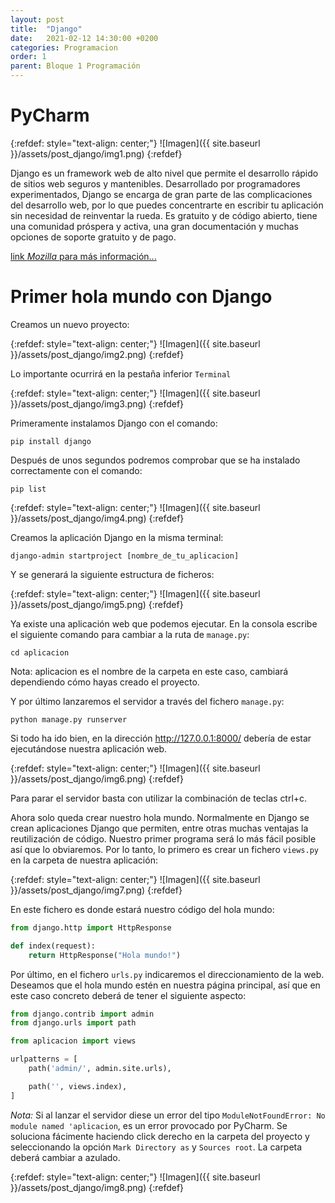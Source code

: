```yaml
---
layout: post
title:  "Django"
date:   2021-02-12 14:30:00 +0200
categories: Programacion
order: 1
parent: Bloque 1 Programación
---
```


# PyCharm

{:refdef: style="text-align: center;"}
![Imagen]({{ site.baseurl }}/assets/post_django/img1.png)
{:refdef}


Django es un framework web de alto nivel que permite el desarrollo rápido de sitios web seguros y mantenibles. Desarrollado por programadores experimentados, Django se encarga de gran parte de las complicaciones del desarrollo web, por lo que puedes concentrarte en escribir tu aplicación sin necesidad de reinventar la rueda. Es gratuito y de código abierto, tiene una comunidad próspera y activa, una gran documentación y muchas opciones de soporte gratuito y de pago.

[link _Mozilla_ para más información...](https://developer.mozilla.org/es/docs/Learn/Server-side/Django/Introducci%C3%B3n)

# Primer hola mundo con Django

Creamos un nuevo proyecto:

{:refdef: style="text-align: center;"}
![Imagen]({{ site.baseurl }}/assets/post_django/img2.png)
{:refdef}


Lo importante ocurrirá en la pestaña inferior `Terminal`

{:refdef: style="text-align: center;"}
![Imagen]({{ site.baseurl }}/assets/post_django/img3.png)
{:refdef}

Primeramente instalamos Django con el comando:

`pip install django`

Después de unos segundos podremos comprobar que se ha instalado correctamente con el comando:

`pip list`

{:refdef: style="text-align: center;"}
![Imagen]({{ site.baseurl }}/assets/post_django/img4.png)
{:refdef}

Creamos la aplicación Django en la misma terminal:

`django-admin startproject [nombre_de_tu_aplicacion]`

Y se generará la siguiente estructura de ficheros:

{:refdef: style="text-align: center;"}
![Imagen]({{ site.baseurl }}/assets/post_django/img5.png)
{:refdef}

Ya existe una aplicación web que podemos ejecutar. En la consola escribe el siguiente comando para cambiar a la ruta de `manage.py`:

`cd aplicacion`

Nota: aplicacion es el nombre de la carpeta en este caso, cambiará dependiendo cómo hayas creado el proyecto.

Y por último lanzaremos el servidor a través del fichero `manage.py`:

`python manage.py runserver`

Si todo ha ido bien, en la dirección  http://127.0.0.1:8000/ debería de estar ejecutándose nuestra aplicación web.

{:refdef: style="text-align: center;"}
![Imagen]({{ site.baseurl }}/assets/post_django/img6.png)
{:refdef}

Para parar el servidor basta con utilizar la combinación de teclas ctrl+c.

Ahora solo queda crear nuestro hola mundo. Normalmente en Django se crean aplicaciones Django que permiten, entre otras muchas ventajas la reutilización de código. Nuestro primer programa será lo más fácil posible así que lo obviaremos. Por lo tanto, lo primero es crear un fichero `views.py` en la carpeta de nuestra aplicación:

{:refdef: style="text-align: center;"}
![Imagen]({{ site.baseurl }}/assets/post_django/img7.png)
{:refdef}

En este fichero es donde estará nuestro código del hola mundo:

```python
from django.http import HttpResponse

def index(request):
    return HttpResponse("Hola mundo!")
```

Por último, en el fichero `urls.py` indicaremos el direccionamiento de la web. Deseamos que el hola mundo estén en nuestra página principal, así que en este caso concreto deberá de tener el siguiente aspecto:

```python
from django.contrib import admin
from django.urls import path

from aplicacion import views

urlpatterns = [
    path('admin/', admin.site.urls),

    path('', views.index),
]
```

_Nota:_ Si al lanzar el servidor diese un error del tipo `ModuleNotFoundError: No module named 'aplicacion`, es un error provocado por PyCharm. Se soluciona fácimente haciendo click derecho en la carpeta del proyecto y seleccionando la opción `Mark Directory as` y `Sources root`. La carpeta deberá cambiar a azulado.

{:refdef: style="text-align: center;"}
![Imagen]({{ site.baseurl }}/assets/post_django/img8.png)
{:refdef}
